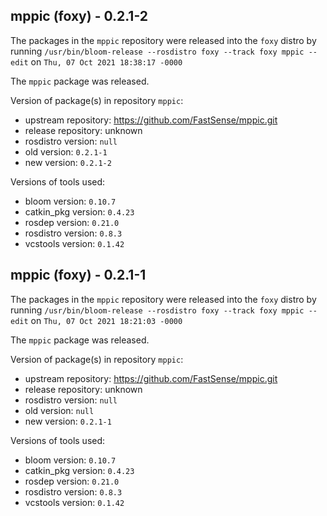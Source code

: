 ## mppic (foxy) - 0.2.1-2

The packages in the `mppic` repository were released into the `foxy` distro by running `/usr/bin/bloom-release --rosdistro foxy --track foxy mppic --edit` on `Thu, 07 Oct 2021 18:38:17 -0000`

The `mppic` package was released.

Version of package(s) in repository `mppic`:

- upstream repository: https://github.com/FastSense/mppic.git
- release repository: unknown
- rosdistro version: `null`
- old version: `0.2.1-1`
- new version: `0.2.1-2`

Versions of tools used:

- bloom version: `0.10.7`
- catkin_pkg version: `0.4.23`
- rosdep version: `0.21.0`
- rosdistro version: `0.8.3`
- vcstools version: `0.1.42`


## mppic (foxy) - 0.2.1-1

The packages in the `mppic` repository were released into the `foxy` distro by running `/usr/bin/bloom-release --rosdistro foxy --track foxy mppic --edit` on `Thu, 07 Oct 2021 18:21:03 -0000`

The `mppic` package was released.

Version of package(s) in repository `mppic`:

- upstream repository: https://github.com/FastSense/mppic.git
- release repository: unknown
- rosdistro version: `null`
- old version: `null`
- new version: `0.2.1-1`

Versions of tools used:

- bloom version: `0.10.7`
- catkin_pkg version: `0.4.23`
- rosdep version: `0.21.0`
- rosdistro version: `0.8.3`
- vcstools version: `0.1.42`


